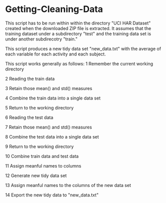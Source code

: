 # Getting-Cleaning-Data
This script has to be run within within the directory "UCI HAR Dataset" created
when the downloaded ZIP file is extracted. It assumes that the training dataset 
under a subdirectory "test" and the training data set is under another subdirecotry
"train."

This script produces a new tidy data set "new_data.txt" with the average of each variable for each activity and each subject.

This script works generally as follows:
1 Remember the current working directory

2 Reading the train data

3 Retain those mean() and std() measures

4 Combine the train data into a single data set

5 Return to the working directory

6 Reading the test data

7 Retain those mean() and std() measures

8 Combine the test data into a single data set

9 Return to the working directory

10 Combine train data and test data

11 Assign meanful names to columns

12 Generate new tidy data set

13 Assign meanful names to the columns of the new data set

14 Export the new tidy data to "new_data.txt"
